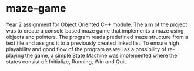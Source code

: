 # maze-game
Year 2 assignment for Object Oriented C++ module.
The aim of the project was to create a console based maze game that implements a maze using objects and pointers.
The program reads predefined maze structure from a text file and assigns it to a previously created linked list. 
To ensure high playability and good flow of the program as well as a possibility of re-playing the game, a simple State Machine was implemented where the states consist of: Initialize, Running, Win and Quit.
